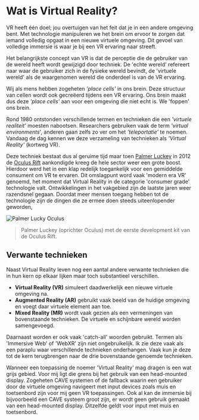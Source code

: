 # Wat is Virtual Reality?
VR heeft één doel; jou overtuigen van het feit dat je in een andere omgeving bent. Met technologie manipuleren we het brein om ervoor te zorgen dat iemand volledig opgaat in een nieuwe virtuele omgeving. Dit gevoel van volledige immersie is waar je bij een VR ervaring naar streeft.

Het belangrijkste concept van VR is dat de perceptie die de gebruiker van de wereld heeft wordt gewijzigd door techniek. De 'echte wereld' refereert naar waar de gebruiker zich in de fysieke wereld bevindt, de 'virtuele wereld' als de waargenomen wereld die onderdeel is van de VR ervaring.

Wij als mens hebben zogeheten *'place cells'* in ons brein. Deze structuur van cellen wordt ook gecreëerd tijdens een VR ervaring. Ons brein maakt dus deze *'place cells'* aan voor een omgeving die niet echt is. We 'foppen' ons brein.

Rond 1980 ontstonden verschillende termen en technieken die een *'virtuele realiteit'* moesten nabootsen. Researchers gebruiken vaak de term *'virtual environments*', anderen gaan zelfs zo ver om het *'teleportatie'* te noemen. Vandaag de dag kennen we deze verzameling van technieken als *'Virtual Reality'* (kortweg VR). 

Deze techniek bestaat dus al geruime tijd maar toen [Palmer Luckey](https://en.wikipedia.org/wiki/Palmer_Luckey) in 2012 de [Oculus Rift](https://www.oculus.com/) aankondigde kreeg de hele sector weer een grote boost. Hierdoor werd het in een klap redelijk toegankelijk voor een gemiddelde consument om VR te ervaren. Dit omslagpunt  word vaak 'modern era VR' genoemd, het moment dat Virtual Reality in de categorie 'consumer grade' technologie valt. Ontwikkelingen in het vakgebied zijn de laatste jaren weer razendsnel gegaan. Doordat meer mensen toegang hebben tot de technologie zijn de dingen die ze ermee doen steeds uiteenlopender geworden,

![Palmer Lucky Oculus](https://s3.amazonaws.com/levelcamp-www/assets/editorial/2016/10/Palmer-luckey-02.jpg)
> Palmer Luckey (oprichter Oculus) met de eerste development kit van de Oculus Rift.

## Verwante technieken
Naast Virtual Reality leven nog een aantal andere verwante technieken die in hun kern op elkaar lijken maar toch substantieel verschillen.

* **Virtual Reality (VR)** simuleert daadwerkelijk een nieuwe virtuele omgeving na.
* **Augmented Reality (AR)** gebruikt vaak beeld van de huidige omgeving en voegt daar virtuele element aan toe.
* **Mixed Reality (MR)** wordt vaak gezien als een vermeningen van bovenstaande technieken. De virtuele en schijnbare wereld worden samengevoegd.

Daarnaast worden er ook vaak 'catch-all' woorden gebruikt. Termen als 'Immersive Web' of 'WebXR' zijn niet ongebruikelijk. Ik zie deze vaak als een paraplu waar verschillende technieken onderhangen. Vaak kun je deze tot de kern terugbrengen naar de drie bovenstaande genoemde technieken.

Wanneer een toepassing de noemer 'Virtual Reality' mag dragen is een wat grijs gebied. Voor mij ligt die grens bij het gebruik van een head-mounted display. Zogeheten CAVE systemen of de fallback waarin een gebruiker door de virtuele omgeving navigeert met input devices zoals muis en toetsenbord zijn voor mij geen VR toepassingen. Ook al kan de immersie bij bijvoorbeeld een CAVE systeem groot zijn, er wordt geen gebruik gemaakt van een head-mounted display. Ditzelfde geldt voor input met muis en toetsenbord.